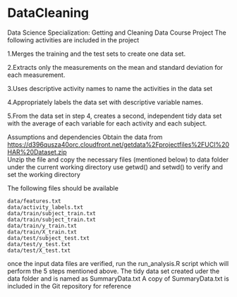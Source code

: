 # DataCleaning
Data Science Specialization: Getting and Cleaning Data Course Project
The following activities are included in the project

1.Merges the training and the test sets to create one data set.

2.Extracts only the measurements on the mean and standard deviation for each measurement. 

3.Uses descriptive activity names to name the activities in the data set

4.Appropriately labels the data set with descriptive variable names. 

5.From the data set in step 4, creates a second, independent tidy data set with the average of each variable for each activity and each subject.


Assumptions and dependencies 
Obtain the data from https://d396qusza40orc.cloudfront.net/getdata%2Fprojectfiles%2FUCI%20HAR%20Dataset.zip  
Unzip the file and copy the necessary files (mentioned below) to data folder under the current working directory 
use getwd() and setwd()  to verify and set the working directory

The following  files should be available

    data/features.txt
    data/activity_labels.txt
    data/train/subject_train.txt
    data/train/subject_train.txt
    data/train/y_train.txt
    data/train/X_train.txt
    data/test/subject_test.txt
    data/test/y_test.txt
    data/test/X_test.txt

once the input data files are verified, run the run_analysis.R script which will perform the 5 steps mentioned above. 
The tidy data set created uder the data folder and is named as SummaryData.txt
A copy of SummaryData.txt  is included in the Git repository for reference


